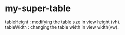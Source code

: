 # my-super-table


tableHeight : modifying the table size in view height (vh). <br>
tableWidth : changing the table width in view width(vw).
